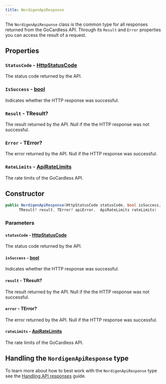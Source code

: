 ```yaml
---
title: NordigenApiResponse
---
```


The `NordigenApiResponse` class is the common type for all responses returned from the GoCardless API. Through its `Result` and `Error` properties you can access the result of a request.

## Properties

### `StatusCode` - [HttpStatusCode](https://learn.microsoft.com/en-us/dotnet/api/system.net.httpstatuscode)

The status code returned by the API.

### `IsSuccess` - [bool](https://learn.microsoft.com/en-us/dotnet/csharp/language-reference/builtin-types/bool)

Indicates whether the HTTP response was successful.

### `Result` - TResult?

The result returned by the API. Null if the the HTTP response was not successful.

### `Error` - TError?

The error returned by the API. Null if the HTTP response was successful.

### `RateLimits` - [ApiRateLimits](/docs/api-reference/responses/api-rate-limits)

The rate limits of the GoCardless API.

## Constructor

```csharp
public NordigenApiResponse(HttpStatusCode statusCode, bool isSuccess,
      TResult? result, TError? apiError,  ApiRateLimits rateLimits)
```

### Parameters

#### `statusCode` - [HttpStatusCode](https://learn.microsoft.com/en-us/dotnet/api/system.net.httpstatuscode)

The status code returned by the API.

#### `isSuccess` - [bool](https://learn.microsoft.com/en-us/dotnet/csharp/language-reference/builtin-types/bool)

Indicates whether the HTTP response was successful.

#### `result` - TResult?

The result returned by the API. Null if the the HTTP response was not successful.

#### `error` - TError?

The error returned by the API. Null if the HTTP response was successful.

#### `rateLimits` - [ApiRateLimits](/docs/api-reference/responses/api-rate-limits)

The rate limits of the GoCardless API.

## Handling the `NordigenApiResponse` type

To learn more about how to best work with the `NordigenApiResponse` type see the [Handling API responses](/docs/handling-api-responses) guide.
